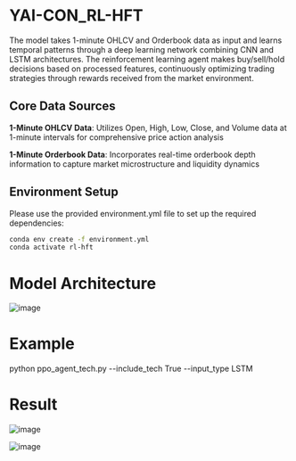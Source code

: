 # YAI-CON_RL-HFT
The model takes 1-minute OHLCV and Orderbook data as input and learns temporal patterns through a deep learning network combining CNN and LSTM architectures. The reinforcement learning agent makes buy/sell/hold decisions based on processed features, continuously optimizing trading strategies through rewards received from the market environment.

## Core Data Sources
**1-Minute OHLCV Data**: Utilizes Open, High, Low, Close, and Volume data at 1-minute intervals for comprehensive price action analysis

**1-Minute Orderbook Data**: Incorporates real-time orderbook depth information to capture market microstructure and liquidity dynamics

## Environment Setup
Please use the provided environment.yml file to set up the required dependencies:

```bash
conda env create -f environment.yml
conda activate rl-hft
```

# Model Architecture
![image](https://github.com/user-attachments/assets/6383815f-4210-477f-b5de-da2944416933)


# Example
python ppo_agent_tech.py --include_tech True --input_type LSTM

# Result
![image](https://github.com/user-attachments/assets/89a0b507-e069-41ad-8af3-28e2183da3a1)

![image](https://github.com/user-attachments/assets/30a32e34-759f-4ea7-8a45-e52e6ba40e10)
